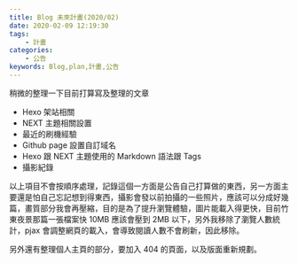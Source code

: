 ```yaml
---
title: Blog 未來計畫(2020/02)
date: 2020-02-09 12:19:30
tags:
    - 計畫
categories:
    - 公告
keywords: Blog,plan,計畫,公告
---
```

稍微的整理一下目前打算寫及整理的文章

* Hexo 架站相關
* NEXT 主題相關設置
* 最近的刷機經驗
* Github page 設置自訂域名
* Hexo 跟 NEXT 主題使用的 Markdown 語法跟 Tags
* 攝影紀錄

<!-- more -->

以上項目不會按順序處理，記錄這個一方面是公告自己打算做的東西，另一方面主要還是怕自己忘記想到得東西，攝影會發以前拍攝的一些照片，應該可以分成好幾篇，畫質部分我會再壓縮，目的是為了提升瀏覽體驗，圖片能載入得更快，目前竹東夜景那篇一張檔案快 10MB 應該會壓到 2MB 以下，另外我移除了瀏覽人數統計，pjax 會調整網頁的載入，會導致閱讀人數不會刷新，因此移除。

另外還有整理個人主頁的部分，要加入 404 的頁面，以及版面重新規劃。
